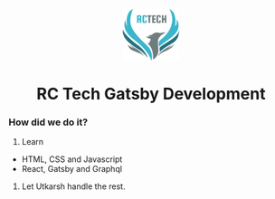 <p align="center">
  <a href="https://rcltech.github.io/">
    <img alt="RC logo" src="./src/images/logo.png" width="100" />
  </a>
</p>
<h1 align="center">RC Tech Gatsby Development</h1>

### How did we do it?
1. Learn
  * HTML, CSS and Javascript
  * React, Gatsby and Graphql
1. Let Utkarsh handle the rest.

